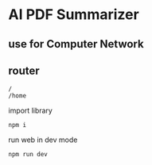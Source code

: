 # AI PDF Summarizer
## use for Computer Network

## router
```
/
/home
```

import library
```
npm i
```

run web in dev mode
```
npm run dev
```
